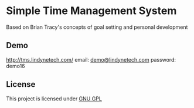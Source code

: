 # Simple Time Management System

Based on Brian Tracy's concepts of goal setting and personal development

## Demo
http://tms.lindynetech.com/
email: demo@lindynetech.com
password: demo16

## License

This project is licensed under <a href="http://www.gnu.org/licenses/gpl-3.0.txt" target="_blank">GNU GPL</a>
